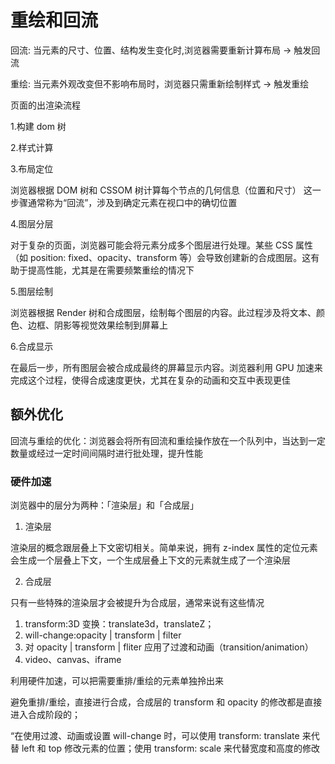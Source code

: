 # 重绘和回流

回流: 当元素的尺寸、位置、结构发生变化时,浏览器需要重新计算布局 → 触发回流

重绘: 当元素外观改变但不影响布局时，浏览器只需重新绘制样式 → 触发重绘

页面的出渲染流程

1.构建 dom 树

2.样式计算

3.布局定位

浏览器根据 DOM 树和 CSSOM 树计算每个节点的几何信息（位置和尺寸）
这一步骤通常称为“回流”，涉及到确定元素在视口中的确切位置

4.图层分层

对于复杂的页面，浏览器可能会将元素分成多个图层进行处理。某些 CSS 属性（如 position: fixed、opacity、transform 等）会导致创建新的合成图层。这有助于提高性能，尤其是在需要频繁重绘的情况下

5.图层绘制

浏览器根据 Render 树和合成图层，绘制每个图层的内容。此过程涉及将文本、颜色、边框、阴影等视觉效果绘制到屏幕上

6.合成显示

在最后一步，所有图层会被合成成最终的屏幕显示内容。浏览器利用 GPU 加速来完成这个过程，使得合成速度更快，尤其在复杂的动画和交互中表现更佳

## 额外优化

回流与重绘的优化：浏览器会将所有回流和重绘操作放在一个队列中，当达到一定数量或经过一定时间间隔时进行批处理，提升性能

### 硬件加速

浏览器中的层分为两种：「渲染层」和「合成层」

1. 渲染层

渲染层的概念跟层叠上下文密切相关。简单来说，拥有 z-index 属性的定位元素会生成一个层叠上下文，一个生成层叠上下文的元素就生成了一个渲染层

2. 合成层

只有一些特殊的渲染层才会被提升为合成层，通常来说有这些情况

1. transform:3D 变换：translate3d，translateZ；
2. will-change:opacity | transform | filter
3. 对 opacity | transform | fliter 应用了过渡和动画（transition/animation）
4. video、canvas、iframe

利用硬件加速，可以把需要重排/重绘的元素单独拎出来

避免重排/重绘，直接进行合成，合成层的 transform 和 opacity 的修改都是直接进入合成阶段的；

“在使用过渡、动画或设置 will-change 时，可以使用 transform: translate 来代替 left 和 top 修改元素的位置；使用 transform: scale 来代替宽度和高度的修改
